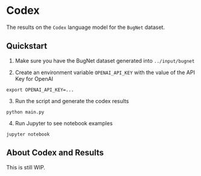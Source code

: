 # Codex

The results on the `Codex` language model for the `BugNet` dataset.

## Quickstart

1. Make sure you have the BugNet dataset generated into `../input/bugnet`

2. Create an environment variable `OPENAI_API_KEY` with the value of the API Key for OpenAI

```console
export OPENAI_API_KEY=...
```

3. Run the script and generate the codex results

```console
python main.py
```

4. Run Jupyter to see notebook examples

```console
jupyter notebook
```

## About Codex and Results

This is still WIP.
